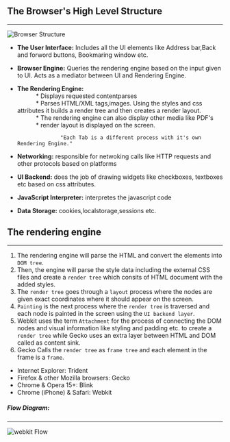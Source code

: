 ## **The Browser's High Level Structure**

---------------------
![Browser Structure](https://kbassets.sgp1.digitaloceanspaces.com/1551786196429-layers.png)

* __The User Interface:__ Includes all the UI elements like Address bar,Back and forword buttons, Bookmaring window etc.  
* __Browser Engine:__ Queries the rendering engine based on the input given to UI. Acts as a mediator between UI and Rendering Engine.
* __The Rendering Engine:__  
&nbsp;&nbsp;&nbsp;&nbsp;&nbsp;&nbsp;&nbsp;&nbsp;&nbsp;&nbsp;&nbsp;* Displays requested contentparses  
&nbsp;&nbsp;&nbsp;&nbsp;&nbsp;&nbsp;&nbsp;&nbsp;&nbsp;&nbsp;&nbsp;* Parses HTML/XML tags,images. Using the styles and css attributes it builds a render tree and then creates a render layout.
&nbsp;&nbsp;&nbsp;&nbsp;&nbsp;&nbsp;&nbsp;&nbsp;&nbsp;&nbsp;&nbsp;* The rendering engine can also display other media like PDF's  
&nbsp;&nbsp;&nbsp;&nbsp;&nbsp;&nbsp;&nbsp;&nbsp;&nbsp;&nbsp;&nbsp;* render layout is displayed on the screen.  

                    "Each Tab is a different process with it's own Rendering Engine."
* __Networking:__ responsible for netwoking calls like HTTP requests and other protocols based on platforms
* __UI Backend:__ does the job of drawing widgets like checkboxes, textboxes etc based on css attributes.
* __JavaScript Interpreter:__   interpretes the javascript code
* __Data Storage:__ cookies,localstorage,sessions etc.

## **The rendering engine**
----

1. The rendering engine will parse the HTML and convert the elements into ` DOM tree `.  
2. Then, the engine will parse the style data including the external CSS files and create a ` render tree ` which consits of HTML document with the added styles.  
3. The ` render tree ` goes through a ` layout ` process where the nodes are given exact coordinates where it should appear on the screen.
4. `Painting` is the next process where the `render tree` is traversed and each node is painted in the screen using the `UI backend layer`.   
5. Webkit uses the term `Attachment` for the process of connecting the DOM nodes and visual information like styling and padding etc. to create a `render tree` while Gecko uses an extra layer between HTML and DOM called as content sink.
6.  Gecko Calls the `render tree` as `frame tree` and each element in the frame is a `frame`.

* Internet Explorer: Trident
* Firefox & other Mozilla browsers: Gecko
* Chrome & Opera 15+: Blink
* Chrome (iPhone) & Safari: Webkit


##### **Flow Diagram:**
----

![webkit Flow](https://kbassets.sgp1.digitaloceanspaces.com/1551786240564-webkitflow.png)
